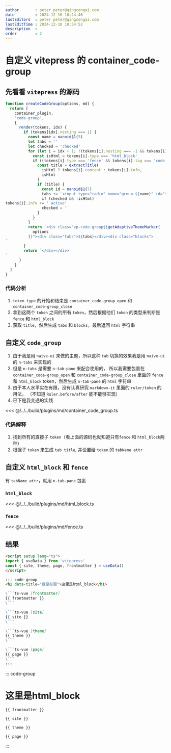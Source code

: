 ```yaml
---
author       : peter peter@qingcongai.com
date         : 2024-12-10 10:24:46
lastEditors  : peter peter@qingcongai.com
lastEditTime : 2024-12-10 10:54:52
description  :
order        : 2
---
```

# 自定义 vitepress 的 container_code-group

## 先看看 `vitepress` 的源码

```js
function createCodeGroup(options, md) {
  return [
    container_plugin,
    'code-group',
    {
      render(tokens, idx) {
        if (tokens[idx].nesting === 1) {
          const name = nanoid$1(5)
          let tabs = ''
          let checked = 'checked'
          for (let i = idx + 1; !(tokens[i].nesting === -1 && tokens[i].type === 'container_code-group_close'); ++i) {
            const isHtml = tokens[i].type === 'html_block'
            if ((tokens[i].type === 'fence' && tokens[i].tag === 'code') || isHtml) {
              const title = extractTitle(
                isHtml ? tokens[i].content : tokens[i].info,
                isHtml
              )
              if (title) {
                const id = nanoid$1(7)
                tabs += `<input type="radio" name="group-${name}" id="tab-${id}" ${checked}><label data-title="${md.utils.escapeHtml(title)}" for="tab-${id}">${title}</label>`
                if (checked && !isHtml)
tokens[i].info += ' active'
                checked = ''
              }
            }
          }
          return `<div class="vp-code-group${getAdaptiveThemeMarker(
            options
          )}"><div class="tabs">${tabs}</div><div class="blocks">
`
        }
        return `</div></div>
`
      }
    }
  ]
}
```

### 代码分析

1. `token type` 的开始和结束是 `container_code-group_open` 和 `container_code-group_close`
2. 拿到这两个 `token` 之间的所有 `token`，然后根据他们 `token` 的类型来判断是 `fence` 和 `html_block`
3. 获取 `title`，然后生成 `tabs` 和 `blocks`，最后返回 `html` 字符串

## 自定义 `code_group`

1. 由于我是用 `naive-ui` 来做的主题，所以这种 `tab` 切换的效果我是用 `naive-ui` 的 `n-tabs` 来实现的
2. 但是 `n-tabs` 是需要 `n-tab-pane` 来配合使用的，
  所以我需要包裹在 `container_code-group_open` 和 `container_code-group_close`
  里面的 `fence` 和 `html_block` token，然后生成 `n-tab-pane` 的 `html` 字符串
3. 由于本人水平实在有限，没有认真研究 `markdown-it` 里面的 `ruler/token` 的用法，
  （不知道 `Ruler.before/after` 能不能够实现）
4. 已下是我变通的实践

<<< @/../../build/plugins/md/container_code_group.ts

### 代码解释

1. 找到所有的直接子 `token`（看上面的源码也就知道只有`fence` 和 `html_block`两种）
2. 根据子 `token` 来生成 `tab title`, 并设置给 `token` 的 `tabName attr`

## 自定义 `html_block` 和 `fence`

有 `tabName attr`，就用 `n-tab-pane` 包裹

### `html_block`

<<< @/../../build/plugins/md/html_block.ts

### `fence`

<<< @/../../build/plugins/md/fence.ts

## 结果

```md
<script setup lang="ts">
import { useData } from 'vitepress'
const { site, theme, page, frontmatter } = useData()
</script>

::: code-group
<h1 data-title="我是标题">这里是html_block</h1>

\```ts-vue [frontmatter]
{{ frontmatter }}
\```

\```ts-vue [site]
{{ site }}
\```

\```ts-vue [theme]
{{ theme }}
\```

\```ts-vue [page]
{{ page }}
\```
:::
```

<script setup lang="ts">
import { useData } from 'vitepress'
const { site, theme, page, frontmatter } = useData()
</script>

::: code-group

<h1 data-title="我是标题">这里是html_block</h1>

```ts-vue [frontmatter]
{{ frontmatter }}
```

```ts-vue [site]
{{ site }}
```

```ts-vue [theme]
{{ theme }}
```

```ts-vue [page]
{{ page }}
```

:::
